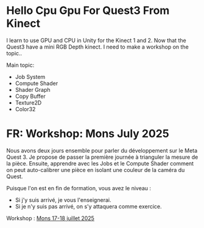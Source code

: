 # Hello Cpu Gpu For Quest3 From Kinect
I learn to use GPU and CPU in Unity for the Kinect 1 and 2. Now that the Quest3 have a mini RGB Depth kinect. I need to make a workshop on the topic..


Main topic:
- Job System
- Compute Shader
- Shader Graph
- Copy Buffer
- Texture2D
- Color32


# FR: Workshop: Mons July 2025


Nous avons deux jours ensemble pour parler du développement sur le Meta Quest 3. Je propose de passer la première journée à trianguler la mesure de la pièce. Ensuite, apprendre avec les Jobs et le Compute Shader comment on peut auto-calibrer une pièce en isolant une couleur de la caméra du Quest.

Puisque l'on est en fin de formation, vous avez le niveau :

- Si j'y suis arrivé, je vous l'enseignerai.
- Si je n'y suis pas arrivé, on s'y attaquera comme exercice.

Workshop : [Mons 17-18 juillet 2025](https://github.com/EloiStree/HelloCpuGpuForQuest3FromKinect/tree/main/MonsJuly2025)
